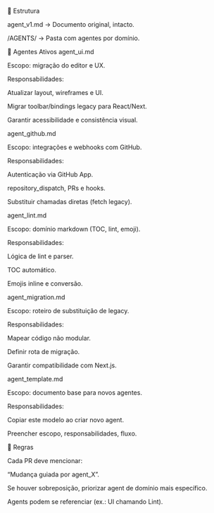 📌 Estrutura

agent_v1.md → Documento original, intacto.

/AGENTS/ → Pasta com agentes por domínio.

🤖 Agentes Ativos
agent_ui.md

Escopo: migração do editor e UX.

Responsabilidades:

Atualizar layout, wireframes e UI.

Migrar toolbar/bindings legacy para React/Next.

Garantir acessibilidade e consistência visual.

agent_github.md

Escopo: integrações e webhooks com GitHub.

Responsabilidades:

Autenticação via GitHub App.

repository_dispatch, PRs e hooks.

Substituir chamadas diretas (fetch legacy).

agent_lint.md

Escopo: domínio markdown (TOC, lint, emoji).

Responsabilidades:

Lógica de lint e parser.

TOC automático.

Emojis inline e conversão.

agent_migration.md

Escopo: roteiro de substituição de legacy.

Responsabilidades:

Mapear código não modular.

Definir rota de migração.

Garantir compatibilidade com Next.js.

agent_template.md

Escopo: documento base para novos agentes.

Responsabilidades:

Copiar este modelo ao criar novo agent.

Preencher escopo, responsabilidades, fluxo.

📖 Regras

Cada PR deve mencionar:

“Mudança guiada por agent_X”.

Se houver sobreposição, priorizar agent de domínio mais específico.

Agents podem se referenciar (ex.: UI chamando Lint).
